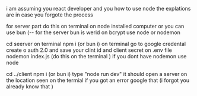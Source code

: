 i am assuming you react developer and you how to use node 
the explations are in case you forgote the process 

for server part 
do this on terminal on node installed computer or you can use bun (-- for the server bun is werid on bcrypt use node or nodemon 


cd seerver  on terminal 
npm i (or bun i) on terminal 
go to google credental create o auth 2.0 
and save your clint id and client secret on .env file 
nodemon index.js (do this on the terminal )
if you dont have nodemon use node 

cd ../client
npm i (or bun i)
type "node run dev"
it should open a server on the location seen on the termial 
if you got an error google that (i forgot you already know that )
